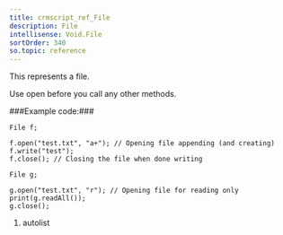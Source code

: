 ```yaml
---
title: crmscript_ref_File
description: File
intellisense: Void.File
sortOrder: 340
so.topic: reference
---
```


This represents a file.

Use open before you call any other methods.



###Example code:###


    File f;
    
    f.open("test.txt", "a+"); // Opening file appending (and creating)
    f.write("test");
    f.close(); // Closing the file when done writing
    
    File g;
    
    g.open("test.txt", "r"); // Opening file for reading only
    print(g.readAll());
    g.close();




1. autolist

